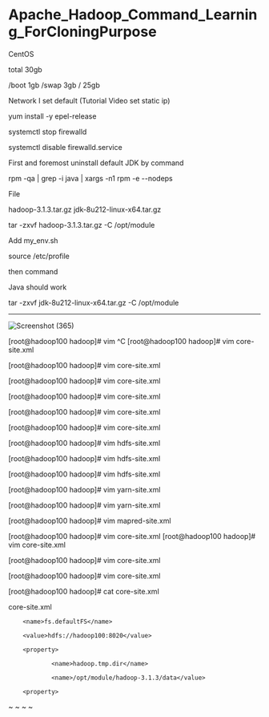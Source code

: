 # Apache_Hadoop_Command_Learning_ForCloningPurpose

CentOS 

total 30gb

/boot 1gb
/swap 3gb
/  25gb

Network I set default 
(Tutorial Video set static ip)



yum install -y epel-release

systemctl stop firewalld

systemctl disable firewalld.service

First and foremost uninstall default JDK by command 

rpm -qa | grep -i java | xargs -n1 rpm -e --nodeps


File

hadoop-3.1.3.tar.gz
jdk-8u212-linux-x64.tar.gz


tar -zxvf hadoop-3.1.3.tar.gz -C /opt/module


Add my_env.sh

source /etc/profile

then command

Java should work

tar -zxvf jdk-8u212-linux-x64.tar.gz -C /opt/module

___________________________________________________________________________________________________________________________________________


![Screenshot (365)](https://user-images.githubusercontent.com/58724748/199487404-05e6d772-b868-4f9e-a6ad-627970d0450f.png)


[root@hadoop100 hadoop]# vim ^C
[root@hadoop100 hadoop]# vim core-site.xml

[root@hadoop100 hadoop]# vim core-site.xml

[root@hadoop100 hadoop]# vim core-site.xml


[root@hadoop100 hadoop]# vim core-site.xml

[root@hadoop100 hadoop]# vim core-site.xml

[root@hadoop100 hadoop]# vim core-site.xml

[root@hadoop100 hadoop]# vim hdfs-site.xml

[root@hadoop100 hadoop]# vim hdfs-site.xml

[root@hadoop100 hadoop]# vim hdfs-site.xml

[root@hadoop100 hadoop]# vim yarn-site.xml

[root@hadoop100 hadoop]# vim yarn-site.xml

[root@hadoop100 hadoop]# vim mapred-site.xml

[root@hadoop100 hadoop]# vim core-site.xml
[root@hadoop100 hadoop]# vim core-site.xml

[root@hadoop100 hadoop]# vim core-site.xml

[root@hadoop100 hadoop]# vim core-site.xml

[root@hadoop100 hadoop]# cat core-site.xml



core-site.xml

<configuration>

   <property>
   
        <name>fs.defaultFS</name>
        
        <value>hdfs://hadoop100:8020</value>
        
   </property>

        <property>
        
                <name>hadoop.tmp.dir</name>
                
                <name>/opt/module/hadoop-3.1.3/data</value>
                
        <property>
        
</configuration>
~
~
~
~


